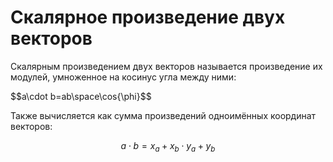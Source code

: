 # Скалярное произведение двух векторов

Скалярным произведением двух векторов
называется произведение их модулей,
умноженное на косинус угла между ними:

$$a\cdot b=ab\space\cos\{\phi}$$

Также вычисляется как сумма произведений
одноимённых координат векторов:

$$a\cdot b=x_a+x_b\cdot y_a+y_b$$

